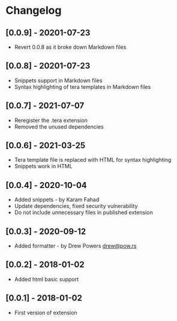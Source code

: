 # Changelog

## [0.0.9] - 20201-07-23

- Revert 0.0.8 as it broke down Markdown files

## [0.0.8] - 20201-07-23

- Snippets support in Markdown files
- Syntax highlighting of tera templates in Markdown files

## [0.0.7] - 2021-07-07

- Reregister the .tera extension
- Removed the unused dependencies

## [0.0.6] - 2021-03-25

- Tera template file is replaced with HTML for syntax highlighting
- Snippets work in HTML

## [0.0.4] - 2020-10-04

- Added snippets - by Karam Fahad
- Update dependencies, fixed security vulnerability
- Do not include unnecessary files in published extension

## [0.0.3] - 2020-09-12

- Added formatter - by Drew Powers <drew@pow.rs>

## [0.0.2] - 2018-01-02

- Added html basic support

## [0.0.1] - 2018-01-02

- First version of extension
